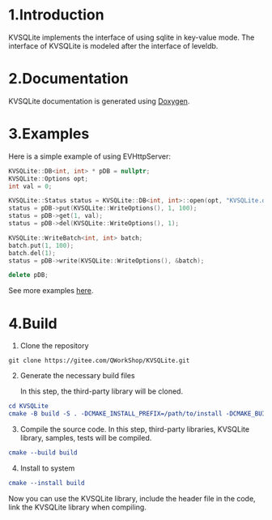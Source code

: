 # 1.Introduction

KVSQLite implements the interface of using sqlite in key-value mode. The interface of KVSQLite is modeled after the interface of leveldb.


# 2.Documentation

KVSQLite documentation is generated using  [Doxygen](http://www.doxygen.org/).

# 3.Examples

Here is a simple example of using EVHttpServer:

```c++
KVSQLite::DB<int, int> * pDB = nullptr;
KVSQLite::Options opt;
int val = 0;

KVSQLite::Status status = KVSQLite::DB<int, int>::open(opt, "KVSQLite.db", &pDB);
status = pDB->put(KVSQLite::WriteOptions(), 1, 100);
status = pDB->get(1, val);
status = pDB->del(KVSQLite::WriteOptions(), 1);

KVSQLite::WriteBatch<int, int> batch;
batch.put(1, 100);
batch.del(1);
status = pDB->write(KVSQLite::WriteOptions(), &batch);

delete pDB;
```

See more examples [here](./example/README.md).

# 4.Build


1. Clone the repository

```shell
git clone https://gitee.com/QWorkShop/KVSQLite.git
```

2. Generate the necessary build files

   In this step, the third-party library will be cloned.

```cmake
cd KVSQLite
cmake -B build -S . -DCMAKE_INSTALL_PREFIX=/path/to/install -DCMAKE_BUILD_TYPE=Release
```

3. Compile the source code. In this step, third-party libraries, KVSQLite library, samples, tests will be compiled.

```cmake
cmake --build build
```

4. Install to system

```cmake
cmake --install build
```

Now you can use the KVSQLite library, include the header file in the code, link the KVSQLite library when compiling.


